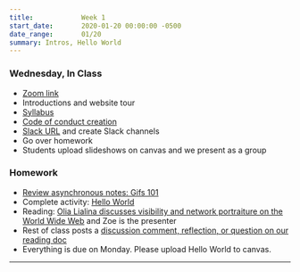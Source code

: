 ```yaml
---
title:            Week 1
start_date:       2020-01-20 00:00:00 -0500
date_range:       01/20
summary: Intros, Hello World
---
```


### Wednesday, In Class

- [Zoom link](https://zoom.us/j/7047994536?pwd=RThBZ0oyWHd5M2RZcmFNQUVwUFJHUT09)
- Introductions and website tour
- [Syllabus](/syllabus)
- [Code of conduct creation](https://paper.dropbox.com/doc/S21-Penn-Art-of-the-Web-Code-of-Conduct--BDZk4ZjYZMl9Ywsp4UNNrV4VAQ-Z5XgdzRkbe2PVEcNHkgH5)
- [Slack URL](https://artoftheweb.slack.com/) and create Slack channels
- Go over homework
- Students upload slideshows on canvas and we present as a group


### Homework
- [Review asynchronous notes: Gifs 101](https://paper.dropbox.com/doc/GIFS-101--A60iRc0JBLuk3FeEGh~JqNVYAQ-xZsnAlXPM4FWaWCXelHPm)
- Complete activity: [Hello World](../projects/hello-world)
- Reading: [Olia Lialina discusses visibility and network portraiture on the World Wide Web](https://www.artforum.com/interviews/olia-lialina-discusses-visibility-and-network-portraiture-on-the-world-wide-web-82591) and Zoe is the presenter
- Rest of class posts a [discussion comment, reflection, or question on our reading doc](https://paper.dropbox.com/doc/Penn-Art-of-Web-S21-Reading-Reflections--BDZ0zkddIHdHnjlunCHHcLmVAQ-S1JiF65jZGoyxtwx4EUPf)
- Everything is due on Monday. Please upload Hello World to canvas.


---
